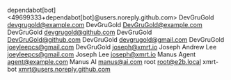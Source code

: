 dependabot[bot] <49699333+dependabot[bot]@users.noreply.github.com>
DevGruGold <devgrugold@example.com>
DevGruGold <DevGruGold@example.com>
DevGruGold <devgrugold@github.com>
DevGruGold <DevGruGold@github.com>
DevGruGold <devgrugold@gmail.com>
DevGruGold <joeyleepcs@gmail.com>
DevGruGold <joseph@xmrt.io>
Joseph Andrew Lee <joeyleepcs@gmail.com>
Joseph Lee <joseph@xmrt.io>
Manus Agent <agent@example.com>
Manus AI <manus@ai.com>
root <root@e2b.local>
xmrt-bot <xmrt@users.noreply.github.com>
